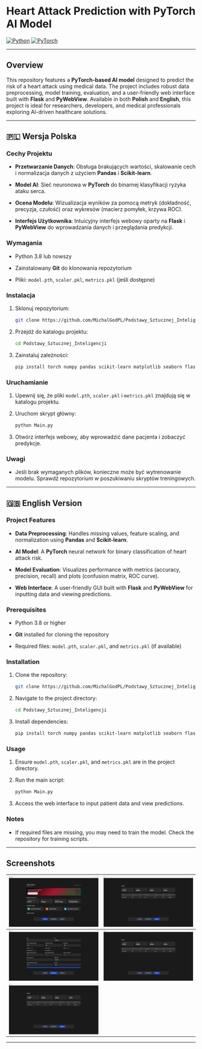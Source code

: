 # Heart Attack Prediction with PyTorch AI Model

[![Python](https://img.shields.io/badge/Python-3.8%2B-blue)](https://www.python.org/)
[![PyTorch](https://img.shields.io/badge/PyTorch-2.0%2B-orange)](https://pytorch.org/)

---

## Overview

This repository features a **PyTorch-based AI model** designed to predict the risk of a heart attack using medical data. The project includes robust data preprocessing, model training, evaluation, and a user-friendly web interface built with **Flask** and **PyWebView**. Available in both **Polish** and **English**, this project is ideal for researchers, developers, and medical professionals exploring AI-driven healthcare solutions.

---

## 🇵🇱 Wersja Polska

### Cechy Projektu

- **Przetwarzanie Danych**: Obsługa brakujących wartości, skalowanie cech i normalizacja danych z użyciem **Pandas** i **Scikit-learn**.

- **Model AI**: Sieć neuronowa w **PyTorch** do binarnej klasyfikacji ryzyka ataku serca.

- **Ocena Modelu**: Wizualizacja wyników za pomocą metryk (dokładność, precyzja, czułość) oraz wykresów (macierz pomyłek, krzywa ROC).

- **Interfejs Użytkownika**: Intuicyjny interfejs webowy oparty na **Flask** i **PyWebView** do wprowadzania danych i przeglądania predykcji.

### Wymagania

- Python 3.8 lub nowszy

- Zainstalowany **Git** do klonowania repozytorium

- Pliki: `model.pth`, `scaler.pkl`, `metrics.pkl` (jeśli dostępne)

### Instalacja

1. Sklonuj repozytorium:
   ```bash
   git clone https://github.com/MichalGodPL/Podstawy_Sztucznej_Inteligencji.git
   ```

2. Przejdź do katalogu projektu:
   ```bash
   cd Podstawy_Sztucznej_Inteligencji
   ```

3. Zainstaluj zależności:
   ```bash
   pip install torch numpy pandas scikit-learn matplotlib seaborn flask pywebview
   ```

### Uruchamianie

1. Upewnij się, że pliki `model.pth`, `scaler.pkl` i `metrics.pkl` znajdują się w katalogu projektu.

2. Uruchom skrypt główny:
   ```bash
   python Main.py
   ```

3. Otwórz interfejs webowy, aby wprowadzić dane pacjenta i zobaczyć predykcje.

### Uwagi

- Jeśli brak wymaganych plików, konieczne może być wytrenowanie modelu. Sprawdź repozytorium w poszukiwaniu skryptów treningowych.

---

## 🇬🇧 English Version

### Project Features

- **Data Preprocessing**: Handles missing values, feature scaling, and normalization using **Pandas** and **Scikit-learn**.

- **AI Model**: A **PyTorch** neural network for binary classification of heart attack risk.

- **Model Evaluation**: Visualizes performance with metrics (accuracy, precision, recall) and plots (confusion matrix, ROC curve).

- **Web Interface**: A user-friendly GUI built with **Flask** and **PyWebView** for inputting data and viewing predictions.

### Prerequisites

- Python 3.8 or higher

- **Git** installed for cloning the repository

- Required files: `model.pth`, `scaler.pkl`, and `metrics.pkl` (if available)

### Installation

1. Clone the repository:
   ```bash
   git clone https://github.com/MichalGodPL/Podstawy_Sztucznej_Inteligencji.git
   ```

2. Navigate to the project directory:
   ```bash
   cd Podstawy_Sztucznej_Inteligencji
   ```

3. Install dependencies:
   ```bash
   pip install torch numpy pandas scikit-learn matplotlib seaborn flask pywebview
   ```

### Usage

1. Ensure `model.pth`, `scaler.pkl`, and `metrics.pkl` are in the project directory.

2. Run the main script:
   ```bash
   python Main.py
   ```

3. Access the web interface to input patient data and view predictions.

### Notes

- If required files are missing, you may need to train the model. Check the repository for training scripts.

---

## Screenshots

| ![Screenshot 1](1.png) | ![Screenshot 2](2.png) |
|------------------------|------------------------|
| ![Screenshot 3](3.png) | ![Screenshot 4](4.png) |
| ![Screenshot 5](5.png) |                        |

---
